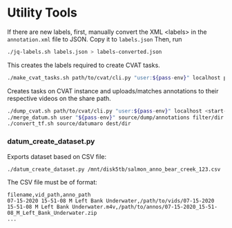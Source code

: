 # Utility Tools

If there are new labels, first, manually convert the XML \<labels\> in the `annotation.xml` file to JSON. Copy
it to `labels.json` Then, run

```bash
./jq-labels.sh labels.json > labels-converted.json
```

This creates the labels required to create CVAT tasks.

```bash
./make_cvat_tasks.sh path/to/cvat/cli.py "user:${pass-env}" localhost path/to/labels.json path/to/annotations share_path
```

Creates tasks on CVAT instance and uploads/matches annotations to their respective videos on the share path.

```bash
./dump_cvat.sh path/to/cvat/cli.py "user:${pass-env}" localhost <start-task-id> <last-task-id> dest/dir
./merge_datum.sh user "${pass-env}" source/dump/annotations filter/dir dest/dir
./convert_tf.sh source/datumaro dest/dir
```

### datum\_create\_dataset.py
Exports dataset based on CSV file:
```bash
./datum_create_dataset.py /mnt/disk5tb/salmon_anno_bear_creek_123.csv
```

The CSV file must be of format:
```
filename,vid_path,anno_path
07-15-2020 15-51-08 M Left Bank Underwater,/path/to/vids/07-15-2020 15-51-08 M Left Bank Underwater.m4v,/path/to/annos/07-15-2020_15-51-08_M_Left_Bank_Underwater.zip
...
```
